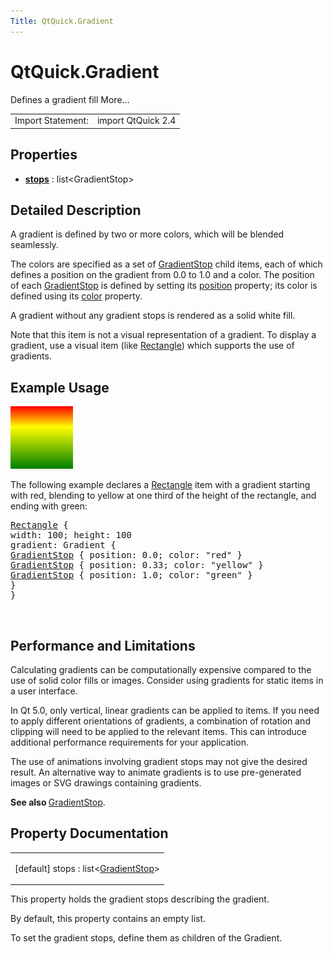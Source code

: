 ```yaml
---
Title: QtQuick.Gradient
---
```


# QtQuick.Gradient

<span class="subtitle"></span>
<!-- $$$Gradient-brief -->
<p>Defines a gradient fill More...</p>
<!-- @@@Gradient -->
<table class="alignedsummary">
<tr><td class="memItemLeft rightAlign topAlign"> Import Statement:</td><td class="memItemRight bottomAlign"> import QtQuick 2.4</td></tr></table><ul>
</ul>
<h2 id="properties">Properties</h2>
<ul>
<li class="fn"><b><b><a href="#stops-prop">stops</a></b></b> : list&lt;GradientStop&gt;</li>
</ul>
<!-- $$$Gradient-description -->
<h2 id="details">Detailed Description</h2>
</p>
<p>A gradient is defined by two or more colors, which will be blended seamlessly.</p>
<p>The colors are specified as a set of <a href="QtQuick.GradientStop.md">GradientStop</a> child items, each of which defines a position on the gradient from 0.0 to 1.0 and a color. The position of each <a href="QtQuick.GradientStop.md">GradientStop</a> is defined by setting its <a href="QtQuick.GradientStop.md#position-prop">position</a> property; its color is defined using its <a href="QtQuick.GradientStop.md#color-prop">color</a> property.</p>
<p>A gradient without any gradient stops is rendered as a solid white fill.</p>
<p>Note that this item is not a visual representation of a gradient. To display a gradient, use a visual item (like <a href="QtQuick.Rectangle.md">Rectangle</a>) which supports the use of gradients.</p>
<h2 id="example-usage">Example Usage</h2>
<p><img src="../../../media/qml-gradient.png" alt="" /></p>
<p>The following example declares a <a href="QtQuick.Rectangle.md">Rectangle</a> item with a gradient starting with red, blending to yellow at one third of the height of the rectangle, and ending with green:</p>
<pre class="qml"><span class="type"><a href="QtQuick.Rectangle.md">Rectangle</a></span> {
<span class="name">width</span>: <span class="number">100</span>; <span class="name">height</span>: <span class="number">100</span>
<span class="name">gradient</span>: <span class="name">Gradient</span> {
<span class="type"><a href="QtQuick.GradientStop.md">GradientStop</a></span> { <span class="name">position</span>: <span class="number">0.0</span>; <span class="name">color</span>: <span class="string">&quot;red&quot;</span> }
<span class="type"><a href="QtQuick.GradientStop.md">GradientStop</a></span> { <span class="name">position</span>: <span class="number">0.33</span>; <span class="name">color</span>: <span class="string">&quot;yellow&quot;</span> }
<span class="type"><a href="QtQuick.GradientStop.md">GradientStop</a></span> { <span class="name">position</span>: <span class="number">1.0</span>; <span class="name">color</span>: <span class="string">&quot;green&quot;</span> }
}
}</pre>
<br style="clear: both" />
<h2 id="performance-and-limitations">Performance and Limitations</h2>
<p>Calculating gradients can be computationally expensive compared to the use of solid color fills or images. Consider using gradients for static items in a user interface.</p>
<p>In Qt 5.0, only vertical, linear gradients can be applied to items. If you need to apply different orientations of gradients, a combination of rotation and clipping will need to be applied to the relevant items. This can introduce additional performance requirements for your application.</p>
<p>The use of animations involving gradient stops may not give the desired result. An alternative way to animate gradients is to use pre-generated images or SVG drawings containing gradients.</p>
<p><b>See also </b><a href="QtQuick.GradientStop.md">GradientStop</a>.</p>
<!-- @@@Gradient -->
<h2>Property Documentation</h2>
<!-- $$$stops -->
<table class="qmlname"><tr valign="top" id="stops-prop"><td class="tblQmlPropNode"><p><span class="qmldefault">[default] </span><span class="name">stops</span> : <span class="type">list</span>&lt;<span class="type"><a href="QtQuick.GradientStop.md">GradientStop</a></span>&gt;</p></td></tr></table><p>This property holds the gradient stops describing the gradient.</p>
<p>By default, this property contains an empty list.</p>
<p>To set the gradient stops, define them as children of the Gradient.</p>
<!-- @@@stops -->
<br/>
